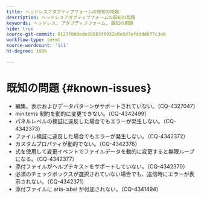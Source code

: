 ```yaml
---
title: ヘッドレスアダプティブフォームの既知の問題
description: ヘッドレスアダプティブフォームの既知の問題
keywords: ヘッドレス, アダプティブフォーム, 既知の問題
hide: true
source-git-commit: 0127f8ddede38083f0932b0e8d7efdd0dd77c3a6
workflow-type: tm+mt
source-wordcount: '111'
ht-degree: 100%

---
```



# 既知の問題 {#known-issues}

* 編集、表示およびデータパターンがサポートされていない。（CQ-4327047）
* minItems 制約を動的に変更できない。（CQ-4342499）
* パネルレベルの検証に違反した場合でもエラーが発生しない。（CQ-4342373）
* ファイル検証に違反した場合でもエラーが発生しない。（CQ-4342372）
* カスタムプロパティが動的でない。（CQ-4342376）
* 式を使用して変更イベントでファイルデータを動的に変更すると無限ループになる。（CQ-4342377）
* 添付ファイルがヘルプテキストをサポートしていない。（CQ-4342370）
* 必須のチェックボックスが選択されていない場合でも、送信時にエラーが表示されない。（CQ-4342371）
* 添付ファイルに aria-label が付加されない。（CQ-4341494）

